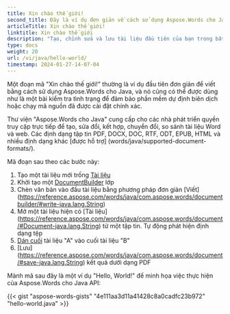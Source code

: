 ```yaml
---
title: Xin chào thế giới!
second_title: Đây là ví dụ đơn giản về cách sử dụng Aspose.Words cho Java
articleTitle: Xin chào thế giới!
linktitle: Xin chào thế giới
description: "Tạo, chỉnh sửa và lưu tài liệu đầu tiên của bạn trong bất kỳ định dạng nào được hỗ trợ bằng cách sử dụng Aspose.Words cho Java để trải nghiệm sự đơn giản và sức mạnh của nó trong Java."
type: docs
weight: 20
url: /vi/java/hello-world/
timestamp: 2024-01-27-14-07-04
---
```


Một đoạn mã "Xin chào thế giới!" thường là ví dụ đầu tiên đơn giản để viết bằng cách sử dụng Aspose.Words cho Java, và nó cũng có thể được dùng như là một bài kiểm tra tình trạng để đảm bảo phần mềm dự định biên dịch hoặc chạy mã nguồn đã được cài đặt chính xác.

Thư viện "Aspose.Words cho Java" cung cấp cho các nhà phát triển quyền truy cập trực tiếp để tạo, sửa đổi, kết hợp, chuyển đổi, so sánh tài liệu Word và web. Các định dạng tập tin PDF, DOCX, DOC, RTF, ODT, EPUB, HTML và nhiều định dạng khác [được hỗ trợ] (words/java/supported-document-formats/).

Mã đoạn sau theo các bước này:

1. Tạo một tài liệu mới trống [Tài liệu](https://reference.aspose.com/words/java/com.aspose.words/document/)
1. Khởi tạo một [DocumentBuilder](https://reference.aspose.com/words/java/com.aspose.words/documentbuilder/) lớp
1. Chèn văn bản vào đầu tài liệu bằng phương pháp đơn giản [Viết] (https://reference.aspose.com/words/java/com.aspose.words/documentbuilder/#write-java.lang.String)
1. Mở một tài liệu hiện có [Tài liệu] (https://reference.aspose.com/words/java/com.aspose.words/document/#Document-java.lang.String) từ một tập tin. Tự động phát hiện định dạng tệp
1. [Dán cuối](https://reference.aspose.com/words/java/com.aspose.words/document/#appendDocument-com.aspose.words.Document-int) tài liệu "A" vào cuối tài liệu "B"
1. [Lưu] (https://reference.aspose.com/words/java/com.aspose.words/document/#save-java.lang.String) kết quả dưới dạng PDF

Mảnh mã sau đây là một ví dụ "Hello, World!" để minh họa việc thực hiện của Aspose.Words cho Java API:

{{< gist "aspose-words-gists" "4e111aa3d11a41428c8a0cadfc23b972" "hello-world.java" >}}
